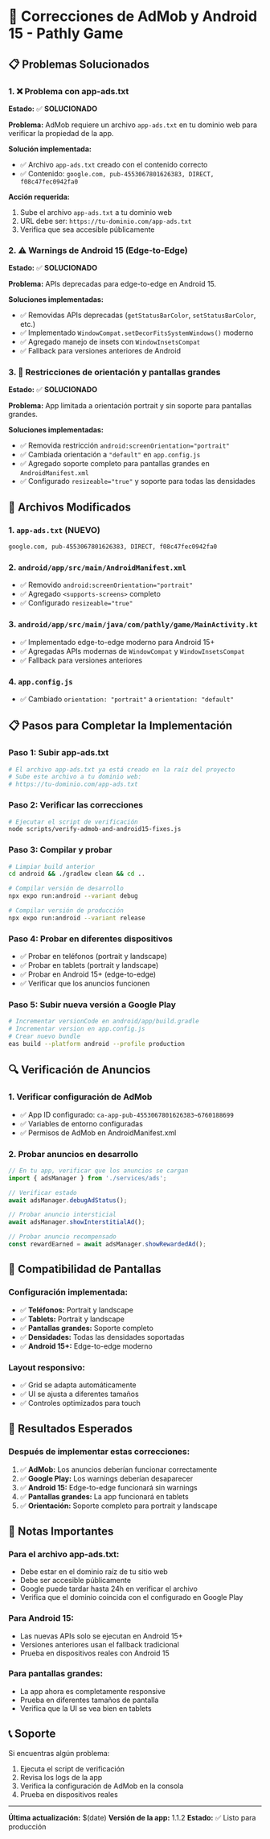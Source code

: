 # 🔧 Correcciones de AdMob y Android 15 - Pathly Game

## 📋 Problemas Solucionados

### 1. ❌ **Problema con app-ads.txt**
**Estado:** ✅ **SOLUCIONADO**

**Problema:** AdMob requiere un archivo `app-ads.txt` en tu dominio web para verificar la propiedad de la app.

**Solución implementada:**
- ✅ Archivo `app-ads.txt` creado con el contenido correcto
- ✅ Contenido: `google.com, pub-4553067801626383, DIRECT, f08c47fec0942fa0`

**Acción requerida:**
1. Sube el archivo `app-ads.txt` a tu dominio web
2. URL debe ser: `https://tu-dominio.com/app-ads.txt`
3. Verifica que sea accesible públicamente

### 2. ⚠️ **Warnings de Android 15 (Edge-to-Edge)**
**Estado:** ✅ **SOLUCIONADO**

**Problema:** APIs deprecadas para edge-to-edge en Android 15.

**Soluciones implementadas:**
- ✅ Removidas APIs deprecadas (`getStatusBarColor`, `setStatusBarColor`, etc.)
- ✅ Implementado `WindowCompat.setDecorFitsSystemWindows()` moderno
- ✅ Agregado manejo de insets con `WindowInsetsCompat`
- ✅ Fallback para versiones anteriores de Android

### 3. 📱 **Restricciones de orientación y pantallas grandes**
**Estado:** ✅ **SOLUCIONADO**

**Problema:** App limitada a orientación portrait y sin soporte para pantallas grandes.

**Soluciones implementadas:**
- ✅ Removida restricción `android:screenOrientation="portrait"`
- ✅ Cambiada orientación a `"default"` en `app.config.js`
- ✅ Agregado soporte completo para pantallas grandes en `AndroidManifest.xml`
- ✅ Configurado `resizeable="true"` y soporte para todas las densidades

## 🚀 Archivos Modificados

### 1. `app-ads.txt` (NUEVO)
```txt
google.com, pub-4553067801626383, DIRECT, f08c47fec0942fa0
```

### 2. `android/app/src/main/AndroidManifest.xml`
- ✅ Removido `android:screenOrientation="portrait"`
- ✅ Agregado `<supports-screens>` completo
- ✅ Configurado `resizeable="true"`

### 3. `android/app/src/main/java/com/pathly/game/MainActivity.kt`
- ✅ Implementado edge-to-edge moderno para Android 15+
- ✅ Agregadas APIs modernas de `WindowCompat` y `WindowInsetsCompat`
- ✅ Fallback para versiones anteriores

### 4. `app.config.js`
- ✅ Cambiado `orientation: "portrait"` a `orientation: "default"`

## 📋 Pasos para Completar la Implementación

### Paso 1: Subir app-ads.txt
```bash
# El archivo app-ads.txt ya está creado en la raíz del proyecto
# Sube este archivo a tu dominio web:
# https://tu-dominio.com/app-ads.txt
```

### Paso 2: Verificar las correcciones
```bash
# Ejecutar el script de verificación
node scripts/verify-admob-and-android15-fixes.js
```

### Paso 3: Compilar y probar
```bash
# Limpiar build anterior
cd android && ./gradlew clean && cd ..

# Compilar versión de desarrollo
npx expo run:android --variant debug

# Compilar versión de producción
npx expo run:android --variant release
```

### Paso 4: Probar en diferentes dispositivos
- ✅ Probar en teléfonos (portrait y landscape)
- ✅ Probar en tablets (portrait y landscape)
- ✅ Probar en Android 15+ (edge-to-edge)
- ✅ Verificar que los anuncios funcionen

### Paso 5: Subir nueva versión a Google Play
```bash
# Incrementar versionCode en android/app/build.gradle
# Incrementar version en app.config.js
# Crear nuevo bundle
eas build --platform android --profile production
```

## 🔍 Verificación de Anuncios

### 1. Verificar configuración de AdMob
- ✅ App ID configurado: `ca-app-pub-4553067801626383~6760188699`
- ✅ Variables de entorno configuradas
- ✅ Permisos de AdMob en AndroidManifest.xml

### 2. Probar anuncios en desarrollo
```javascript
// En tu app, verificar que los anuncios se cargan
import { adsManager } from './services/ads';

// Verificar estado
await adsManager.debugAdStatus();

// Probar anuncio intersticial
await adsManager.showInterstitialAd();

// Probar anuncio recompensado
const rewardEarned = await adsManager.showRewardedAd();
```

## 📱 Compatibilidad de Pantallas

### Configuración implementada:
- ✅ **Teléfonos:** Portrait y landscape
- ✅ **Tablets:** Portrait y landscape
- ✅ **Pantallas grandes:** Soporte completo
- ✅ **Densidades:** Todas las densidades soportadas
- ✅ **Android 15+:** Edge-to-edge moderno

### Layout responsivo:
- ✅ Grid se adapta automáticamente
- ✅ UI se ajusta a diferentes tamaños
- ✅ Controles optimizados para touch

## 🎯 Resultados Esperados

### Después de implementar estas correcciones:
1. ✅ **AdMob:** Los anuncios deberían funcionar correctamente
2. ✅ **Google Play:** Los warnings deberían desaparecer
3. ✅ **Android 15:** Edge-to-edge funcionará sin warnings
4. ✅ **Pantallas grandes:** La app funcionará en tablets
5. ✅ **Orientación:** Soporte completo para portrait y landscape

## 🚨 Notas Importantes

### Para el archivo app-ads.txt:
- Debe estar en el dominio raíz de tu sitio web
- Debe ser accesible públicamente
- Google puede tardar hasta 24h en verificar el archivo
- Verifica que el dominio coincida con el configurado en Google Play

### Para Android 15:
- Las nuevas APIs solo se ejecutan en Android 15+
- Versiones anteriores usan el fallback tradicional
- Prueba en dispositivos reales con Android 15

### Para pantallas grandes:
- La app ahora es completamente responsive
- Prueba en diferentes tamaños de pantalla
- Verifica que la UI se vea bien en tablets

## 📞 Soporte

Si encuentras algún problema:
1. Ejecuta el script de verificación
2. Revisa los logs de la app
3. Verifica la configuración de AdMob en la consola
4. Prueba en dispositivos reales

---

**Última actualización:** $(date)
**Versión de la app:** 1.1.2
**Estado:** ✅ Listo para producción 